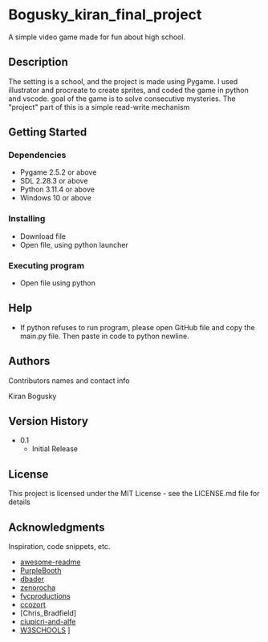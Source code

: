 # Bogusky_kiran_final_project

A simple video game made for fun about high school.

## Description

The setting is a school, and the project is made using Pygame. I used illustrator and procreate to create sprites, and coded the game in python and vscode. goal of the game is to solve consecutive mysteries. The "project" part of this is a simple read-write mechanism

## Getting Started

### Dependencies

* Pygame 2.5.2 or above
* SDL 2.28.3 or above
* Python 3.11.4 or above
* Windows 10 or above

### Installing

* Download file
* Open file, using python launcher

### Executing program

* Open file using python

## Help

* If python refuses to run program, please open GitHub file and copy the main.py file. Then paste in code to python newline.


## Authors

Contributors names and contact info

Kiran Bogusky

## Version History

* 0.1
    * Initial Release

## License

This project is licensed under the MIT License - see the LICENSE.md file for details

## Acknowledgments

Inspiration, code snippets, etc.
* [awesome-readme](https://github.com/matiassingers/awesome-readme)
* [PurpleBooth](https://gist.github.com/PurpleBooth/109311bb0361f32d87a2)
* [dbader](https://github.com/dbader/readme-template)
* [zenorocha](https://gist.github.com/zenorocha/4526327)
* [fvcproductions](https://gist.github.com/fvcproductions/1bfc2d4aecb01a834b46)
* [ccozort](https://github.com/ccozort)
* [Chris_Bradfield]
* [ciupicri-and-alfe](https://stackoverflow.com/questions/47927039/reading-a-file-until-a-specific-character-in-python)
* [W3SCHOOLS](https://www.w3schools.com/python/python_file_write.asp)
]
